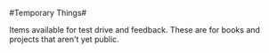 #Temporary Things#

Items available for test drive and feedback. These are for books and projects that aren't yet public.